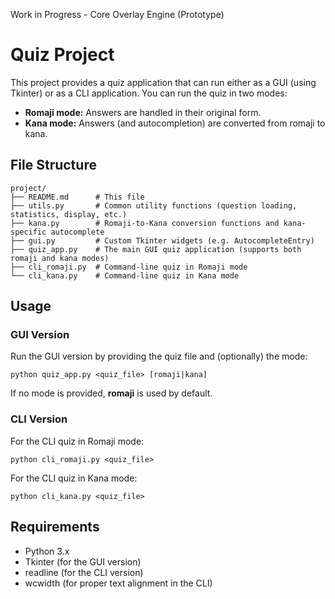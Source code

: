 Work in Progress - Core Overlay Engine (Prototype)

# Quiz Project

This project provides a quiz application that can run either as a GUI (using Tkinter) or as a CLI application.
You can run the quiz in two modes:
- **Romaji mode:** Answers are handled in their original form.
- **Kana mode:** Answers (and autocompletion) are converted from romaji to kana.

## File Structure

```
project/
├── README.md      # This file
├── utils.py       # Common utility functions (question loading, statistics, display, etc.)
├── kana.py        # Romaji-to-Kana conversion functions and kana-specific autocomplete
├── gui.py         # Custom Tkinter widgets (e.g. AutocompleteEntry)
├── quiz_app.py    # The main GUI quiz application (supports both romaji and kana modes)
├── cli_romaji.py  # Command-line quiz in Romaji mode
└── cli_kana.py    # Command-line quiz in Kana mode
```

## Usage

### GUI Version

Run the GUI version by providing the quiz file and (optionally) the mode:
```
python quiz_app.py <quiz_file> [romaji|kana]
```
If no mode is provided, **romaji** is used by default.

### CLI Version

For the CLI quiz in Romaji mode:
```
python cli_romaji.py <quiz_file>
```

For the CLI quiz in Kana mode:
```
python cli_kana.py <quiz_file>
```

## Requirements

- Python 3.x
- Tkinter (for the GUI version)
- readline (for the CLI version)
- wcwidth (for proper text alignment in the CLI)
```

